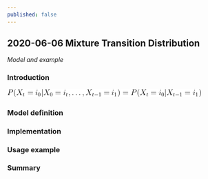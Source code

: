 ```yaml
---
published: false
---
```

## 2020-06-06 Mixture Transition Distribution
_Model and example_

### Introduction

![aa](https://github.com/PiotrekGa/PiotrekGa.github.io/blob/master/images/CodeCogsEqn.png)

### Model definition

### Implementation

### Usage example

### Summary